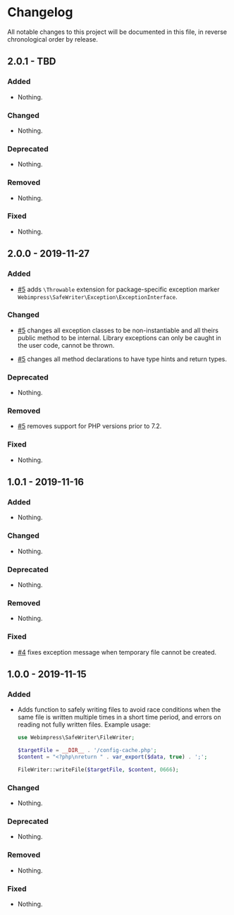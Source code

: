 # Changelog

All notable changes to this project will be documented in this file, in reverse chronological order by release.

## 2.0.1 - TBD

### Added

- Nothing.

### Changed

- Nothing.

### Deprecated

- Nothing.

### Removed

- Nothing.

### Fixed

- Nothing.

## 2.0.0 - 2019-11-27

### Added

- [#5](https://github.com/webimpress/safe-writer/pull/5) adds `\Throwable` extension for package-specific exception marker `Webimpress\SafeWriter\Exception\ExceptionInterface`.

### Changed

- [#5](https://github.com/webimpress/safe-writer/pull/5) changes all exception classes to be non-instantiable and all theirs public method to be internal.
  Library exceptions can only be caught in the user code, cannot be thrown.  

- [#5](https://github.com/webimpress/safe-writer/pull/5) changes all method declarations to have type hints and return types.

### Deprecated

- Nothing.

### Removed

- [#5](https://github.com/webimpress/safe-writer/pull/5) removes support for PHP versions prior to 7.2.

### Fixed

- Nothing.

## 1.0.1 - 2019-11-16

### Added

- Nothing.

### Changed

- Nothing.

### Deprecated

- Nothing.

### Removed

- Nothing.

### Fixed

- [#4](https://github.com/webimpress/safe-writer/pull/4) fixes exception message when temporary file cannot be created.

## 1.0.0 - 2019-11-15

### Added

- Adds function to safely writing files to avoid race conditions when
  the same file is written multiple times in a short time period,
  and errors on reading not fully written files. Example usage:

  ```php
  use Webimpress\SafeWriter\FileWriter;

  $targetFile = __DIR__ . '/config-cache.php';
  $content = "<?php\nreturn " . var_export($data, true) . ';';

  FileWriter::writeFile($targetFile, $content, 0666);
  ```

### Changed

- Nothing.

### Deprecated

- Nothing.

### Removed

- Nothing.

### Fixed

- Nothing.
